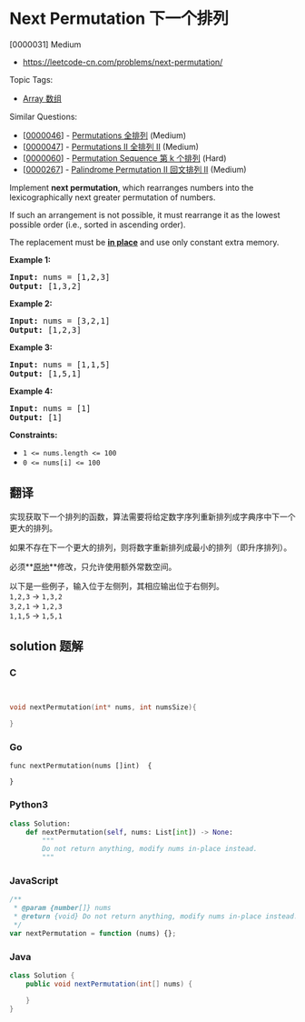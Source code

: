 # Next Permutation 下一个排列

[0000031] Medium

- https://leetcode-cn.com/problems/next-permutation/

Topic Tags:

- [Array 数组](https://leetcode-cn.com/tag/array/)

Similar Questions:

- [[0000046](https://leetcode-cn.com/problems/permutations/)] - [Permutations 全排列](./0000046.permutations.md) (Medium)
- [[0000047](https://leetcode-cn.com/problems/permutations-ii/)] - [Permutations II 全排列 II](./0000047.permutations-ii.md) (Medium)
- [[0000060](https://leetcode-cn.com/problems/permutation-sequence/)] - [Permutation Sequence 第 k 个排列](./0000060.permutation-sequence.md) (Hard)
- [[0000267](https://leetcode-cn.com/problems/palindrome-permutation-ii/)] - [Palindrome Permutation II 回文排列 II](./0000267.palindrome-permutation-ii.md) (Medium)

Implement **next permutation**, which rearranges numbers into the lexicographically next greater permutation of numbers.

If such an arrangement is not possible, it must rearrange it as the lowest possible order (i.e., sorted in ascending order).

The replacement must be **[in place](http://en.wikipedia.org/wiki/In-place_algorithm)** and use only constant extra memory.

**Example 1:**

<pre><strong>Input:</strong> nums = [1,2,3]
<strong>Output:</strong> [1,3,2]
</pre>

**Example 2:**

<pre><strong>Input:</strong> nums = [3,2,1]
<strong>Output:</strong> [1,2,3]
</pre>

**Example 3:**

<pre><strong>Input:</strong> nums = [1,1,5]
<strong>Output:</strong> [1,5,1]
</pre>

**Example 4:**

<pre><strong>Input:</strong> nums = [1]
<strong>Output:</strong> [1]
</pre>

**Constraints:**

- `1 <= nums.length <= 100`
- `0 <= nums[i] <= 100`

## 翻译

实现获取下一个排列的函数，算法需要将给定数字序列重新排列成字典序中下一个更大的排列。

如果不存在下一个更大的排列，则将数字重新排列成最小的排列（即升序排列）。

必须**[原地](https://baike.baidu.com/item/%E5%8E%9F%E5%9C%B0%E7%AE%97%E6%B3%95)**修改，只允许使用额外常数空间。

以下是一些例子，输入位于左侧列，其相应输出位于右侧列。  
`1,2,3` → `1,3,2`  
`3,2,1` → `1,2,3`  
`1,1,5` → `1,5,1`

## solution 题解

### C

```c


void nextPermutation(int* nums, int numsSize){

}
```

### Go

```golang
func nextPermutation(nums []int)  {

}
```

### Python3

```python
class Solution:
    def nextPermutation(self, nums: List[int]) -> None:
        """
        Do not return anything, modify nums in-place instead.
        """
```

### JavaScript

```javascript
/**
 * @param {number[]} nums
 * @return {void} Do not return anything, modify nums in-place instead.
 */
var nextPermutation = function (nums) {};
```

### Java

```java
class Solution {
    public void nextPermutation(int[] nums) {

    }
}
```
